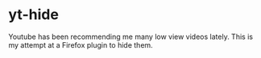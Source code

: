 # yt-hide

Youtube has been recommending me many low view videos lately. This is my attempt at a Firefox plugin to hide them.
